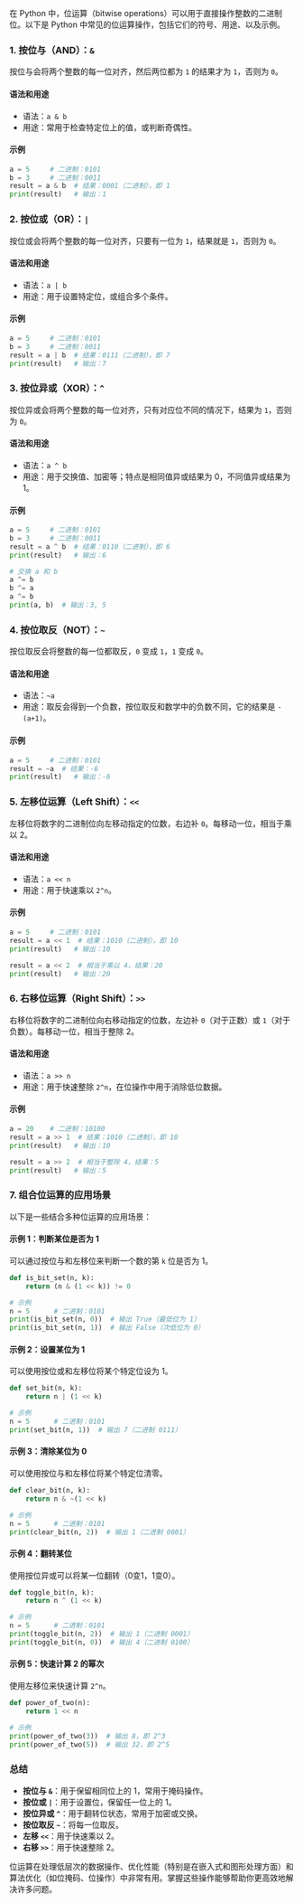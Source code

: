 在 Python 中，位运算（bitwise operations）可以用于直接操作整数的二进制位。以下是 Python 中常见的位运算操作，包括它们的符号、用途、以及示例。

### 1. 按位与（AND）：`&`

按位与会将两个整数的每一位对齐，然后两位都为 `1` 的结果才为 `1`，否则为 `0`。

#### 语法和用途

- 语法：`a & b`
- 用途：常用于检查特定位上的值，或判断奇偶性。

#### 示例

```python
a = 5     # 二进制：0101
b = 3     # 二进制：0011
result = a & b  # 结果：0001（二进制），即 1
print(result)   # 输出：1
```

### 2. 按位或（OR）：`|`

按位或会将两个整数的每一位对齐，只要有一位为 `1`，结果就是 `1`，否则为 `0`。

#### 语法和用途

- 语法：`a | b`
- 用途：用于设置特定位，或组合多个条件。

#### 示例

```python
a = 5     # 二进制：0101
b = 3     # 二进制：0011
result = a | b  # 结果：0111（二进制），即 7
print(result)   # 输出：7
```

### 3. 按位异或（XOR）：`^`

按位异或会将两个整数的每一位对齐，只有对应位不同的情况下，结果为 `1`，否则为 `0`。

#### 语法和用途

- 语法：`a ^ b`
- 用途：用于交换值、加密等；特点是相同值异或结果为 0，不同值异或结果为 1。

#### 示例

```python
a = 5     # 二进制：0101
b = 3     # 二进制：0011
result = a ^ b  # 结果：0110（二进制），即 6
print(result)   # 输出：6

# 交换 a 和 b
a ^= b
b ^= a
a ^= b
print(a, b)  # 输出：3, 5
```

### 4. 按位取反（NOT）：`~`

按位取反会将整数的每一位都取反，`0` 变成 `1`，`1` 变成 `0`。

#### 语法和用途

- 语法：`~a`
- 用途：取反会得到一个负数，按位取反和数学中的负数不同，它的结果是 `-(a+1)`。

#### 示例

```python
a = 5     # 二进制：0101
result = ~a  # 结果：-6
print(result)   # 输出：-6
```

### 5. 左移位运算（Left Shift）：`<<`

左移位将数字的二进制位向左移动指定的位数，右边补 `0`。每移动一位，相当于乘以 2。

#### 语法和用途

- 语法：`a << n`
- 用途：用于快速乘以 `2^n`。

#### 示例

```python
a = 5     # 二进制：0101
result = a << 1  # 结果：1010（二进制），即 10
print(result)   # 输出：10

result = a << 2  # 相当于乘以 4，结果：20
print(result)   # 输出：20
```

### 6. 右移位运算（Right Shift）：`>>`

右移位将数字的二进制位向右移动指定的位数，左边补 `0`（对于正数）或 `1`（对于负数）。每移动一位，相当于整除 2。

#### 语法和用途

- 语法：`a >> n`
- 用途：用于快速整除 `2^n`，在位操作中用于消除低位数据。

#### 示例

```python
a = 20    # 二进制：10100
result = a >> 1  # 结果：1010（二进制），即 10
print(result)   # 输出：10

result = a >> 2  # 相当于整除 4，结果：5
print(result)   # 输出：5
```

### 7. 组合位运算的应用场景

以下是一些结合多种位运算的应用场景：

#### 示例 1：判断某位是否为 1

可以通过按位与和左移位来判断一个数的第 `k` 位是否为 1。

```python
def is_bit_set(n, k):
    return (n & (1 << k)) != 0

# 示例
n = 5      # 二进制：0101
print(is_bit_set(n, 0))  # 输出 True（最低位为 1）
print(is_bit_set(n, 1))  # 输出 False（次低位为 0）
```

#### 示例 2：设置某位为 1

可以使用按位或和左移位将某个特定位设为 1。

```python
def set_bit(n, k):
    return n | (1 << k)

# 示例
n = 5      # 二进制：0101
print(set_bit(n, 1))  # 输出 7（二进制 0111）
```

#### 示例 3：清除某位为 0

可以使用按位与和左移位将某个特定位清零。

```python
def clear_bit(n, k):
    return n & ~(1 << k)

# 示例
n = 5      # 二进制：0101
print(clear_bit(n, 2))  # 输出 1（二进制 0001）
```

#### 示例 4：翻转某位

使用按位异或可以将某一位翻转（0变1，1变0）。

```python
def toggle_bit(n, k):
    return n ^ (1 << k)

# 示例
n = 5      # 二进制：0101
print(toggle_bit(n, 2))  # 输出 1（二进制 0001）
print(toggle_bit(n, 0))  # 输出 4（二进制 0100）
```

#### 示例 5：快速计算 2 的幂次

使用左移位来快速计算 `2^n`。

```python
def power_of_two(n):
    return 1 << n

# 示例
print(power_of_two(3))  # 输出 8，即 2^3
print(power_of_two(5))  # 输出 32，即 2^5
```

### 总结

- **按位与 `&`**：用于保留相同位上的 1，常用于掩码操作。
- **按位或 `|`**：用于设置位，保留任一位上的 1。
- **按位异或 `^`**：用于翻转位状态，常用于加密或交换。
- **按位取反 `~`**：将每一位取反。
- **左移 `<<`**：用于快速乘以 2。
- **右移 `>>`**：用于快速整除 2。

位运算在处理低层次的数据操作、优化性能（特别是在嵌入式和图形处理方面）和算法优化（如位掩码、位操作）中非常有用。掌握这些操作能够帮助你更高效地解决许多问题。